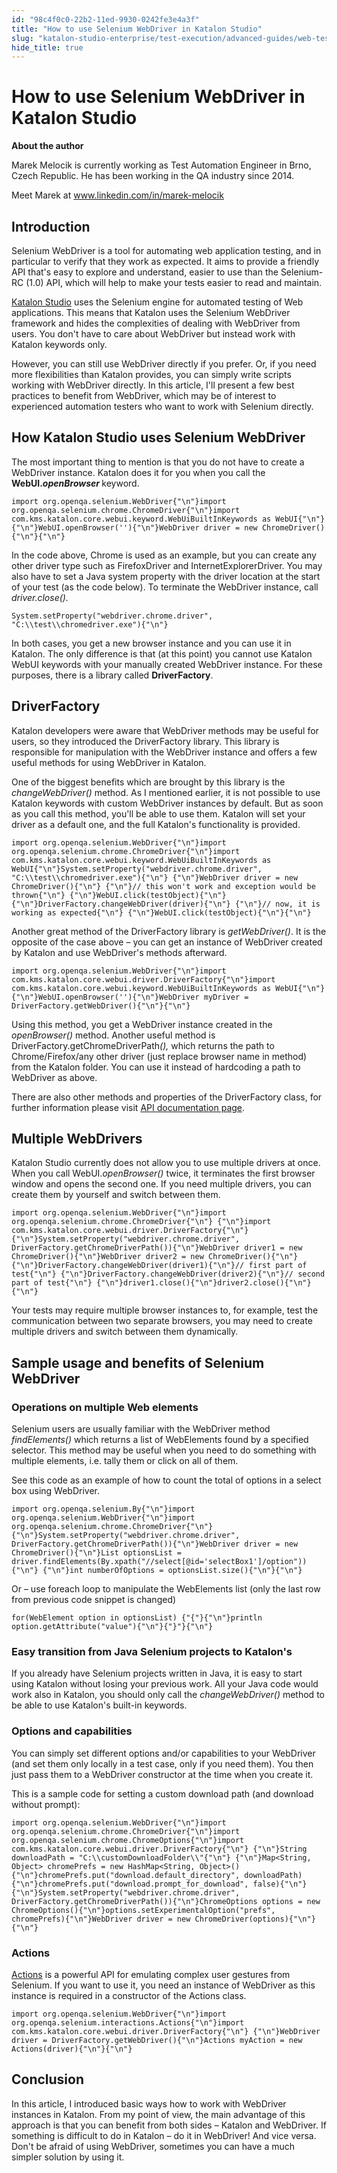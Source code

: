```yaml
---
id: "98c4f0c0-22b2-11ed-9930-0242fe3e4a3f"
title: "How to use Selenium WebDriver in Katalon Studio"
slug: "katalon-studio-enterprise/test-execution/advanced-guides/web-testing/how-to-use-selenium-webdriver-in-katalon-studio"
hide_title: true
---
```

    

# <a id="id" class="anchor_top_offset"/><a id="ariaid-title1" class="anchor_top_offset"/>How to use Selenium WebDriver in Katalon Studio

    
      
<p xmlns="http://www.w3.org/1999/xhtml" className="p">   <strong className="ph b">About the author</strong> </p> 
      
<p xmlns="http://www.w3.org/1999/xhtml" className="p">Marek Melocik is currently working as Test Automation Engineer   in Brno, Czech Republic. He has been working in the QA industry   since 2014.</p> 
      
<p xmlns="http://www.w3.org/1999/xhtml" className="p">Meet Marek at <a className="xref j-external-link" href="http://www.linkedin.com/in/marek-melocik" target="_blank">www.linkedin.com/in/marek-melocik</a> </p> 
    
  

## <a id="id_1" class="anchor_top_offset"/>Introduction

<p xmlns="http://www.w3.org/1999/xhtml" className="p">Selenium WebDriver is a tool for automating web application   testing, and in particular to verify that they work as expected. It   aims to provide a friendly API that's easy to explore and   understand, easier to use than the Selenium-RC (1.0) API, which   will help to make your tests easier to read and maintain.</p> 
<p xmlns="http://www.w3.org/1999/xhtml" className="p"><a className="xref j-external-link" href="https://www.katalon.com/" target="_blank">Katalon Studio</a> uses the   Selenium engine for automated testing of Web applications. This   means that Katalon uses the Selenium WebDriver framework and hides   the complexities of dealing with WebDriver from users. You don't   have to care about WebDriver but instead work with Katalon keywords   only.</p> 
<p xmlns="http://www.w3.org/1999/xhtml" className="p">However, you can still use WebDriver directly if you prefer. Or,   if you need more flexibilities than Katalon provides, you can   simply write scripts working with WebDriver directly. In this   article, I'll present a few best practices to benefit from   WebDriver, which may be of interest to experienced automation   testers who want to work with  Selenium directly.</p> 

## <a id="id_2" class="anchor_top_offset"/>How Katalon Studio uses Selenium WebDriver

<p xmlns="http://www.w3.org/1999/xhtml" className="p">The most important thing to mention is that you do not have to   create a WebDriver instance. Katalon does it for you when you call   the <strong className="ph b">WebUI.<em className="ph i">openBrowser</em>   </strong> keyword.</p> 
<pre xmlns="http://www.w3.org/1999/xhtml" className="pre codeblock"><code>import org.openqa.selenium.WebDriver{"\n"}import org.openqa.selenium.chrome.ChromeDriver{"\n"}import com.kms.katalon.core.webui.keyword.WebUiBuiltInKeywords as WebUI{"\n"} {"\n"}WebUI.openBrowser(''){"\n"}WebDriver driver = new ChromeDriver(){"\n"}{"\n"}</code></pre> 
<p xmlns="http://www.w3.org/1999/xhtml" className="p">In the code above, Chrome is used as an example, but you can   create any other driver type such as FirefoxDriver and   InternetExplorerDriver. You may also have to set a Java system   property with the driver location at the start of your test    (as the code below). To terminate the WebDriver instance, call   <em className="ph i">driver.close().</em> </p> 
<pre xmlns="http://www.w3.org/1999/xhtml" className="pre codeblock"><code>System.setProperty("webdriver.chrome.driver", "C:\\test\\chromedriver.exe"){"\n"}</code></pre> 
<p xmlns="http://www.w3.org/1999/xhtml" className="p">In both cases, you get a new browser instance and you can use it   in Katalon. The only difference is that (at this point) you cannot   use Katalon WebUI keywords with your manually created WebDriver   instance. For these purposes, there is a library called   <strong className="ph b">DriverFactory</strong>.</p> 

## <a id="id_3" class="anchor_top_offset"/>DriverFactory

<p xmlns="http://www.w3.org/1999/xhtml" className="p">Katalon developers were aware that WebDriver methods may be   useful for users, so they introduced the DriverFactory library.   This library is responsible for manipulation with the WebDriver   instance and offers a few useful methods for using WebDriver in   Katalon.</p> 
<p xmlns="http://www.w3.org/1999/xhtml" className="p">One of the biggest benefits which are brought by this library is   the <em className="ph i">changeWebDriver()</em> method. As I mentioned earlier, it   is not possible to use Katalon keywords with custom WebDriver   instances by default. But as soon as you call this method, you'll   be able to use them. Katalon will set your driver as a default one,   and the full Katalon's functionality is provided.</p> 
<pre xmlns="http://www.w3.org/1999/xhtml" className="pre codeblock"><code>import org.openqa.selenium.WebDriver{"\n"}import org.openqa.selenium.chrome.ChromeDriver{"\n"}import com.kms.katalon.core.webui.keyword.WebUiBuiltInKeywords as WebUI{"\n"}System.setProperty("webdriver.chrome.driver", "C:\\test\\chromedriver.exe"){"\n"} {"\n"}WebDriver driver = new ChromeDriver(){"\n"} {"\n"}// this won't work and exception would be thrown{"\n"} {"\n"}WebUI.click(testObject){"\n"} {"\n"}DriverFactory.changeWebDriver(driver){"\n"} {"\n"}// now, it is working as expected{"\n"} {"\n"}WebUI.click(testObject){"\n"}{"\n"}</code></pre> 
<p xmlns="http://www.w3.org/1999/xhtml" className="p">Another great method of the DriverFactory library is   <em className="ph i">getWebDriver()</em>. It is the opposite of the case above   – you can get an instance of WebDriver created by Katalon and   use WebDriver's methods afterward.</p> 
<pre xmlns="http://www.w3.org/1999/xhtml" className="pre codeblock"><code>import org.openqa.selenium.WebDriver{"\n"}import com.kms.katalon.core.webui.driver.DriverFactory{"\n"}import com.kms.katalon.core.webui.keyword.WebUiBuiltInKeywords as WebUI{"\n"} {"\n"}WebUI.openBrowser(''){"\n"}WebDriver myDriver = DriverFactory.getWebDriver(){"\n"}{"\n"}</code></pre> 
<p xmlns="http://www.w3.org/1999/xhtml" className="p">Using this method, you get a WebDriver instance created in the   <em className="ph i">openBrowser()</em> method. Another useful method is   DriverFactory.getChromeDriverPath<em className="ph i">(),</em> which returns the   path to Chrome/Firefox/any other driver (just replace browser name   in method) from the Katalon folder. You can use it instead of   hardcoding a path to WebDriver as above.</p> 
<p xmlns="http://www.w3.org/1999/xhtml" className="p">There are also other methods and properties of the DriverFactory   class, for further information please visit <a className="xref j-external-link" href="https://docs.katalon.com/javadoc/index.html" target="_blank">API     documentation page</a>.</p> 
    

## <a id="id_4" class="anchor_top_offset"/>Multiple WebDrivers

    
      
<p xmlns="http://www.w3.org/1999/xhtml" className="p">Katalon Studio currently does not allow you to use multiple   drivers at once. When you call WebUI.<em className="ph i">openBrowser()</em> twice,   it terminates the first browser window and opens the second one. If   you need multiple drivers, you can create them by yourself and   switch between them.</p> 
              
<pre xmlns="http://www.w3.org/1999/xhtml" className="pre codeblock"><code>import org.openqa.selenium.WebDriver{"\n"}import org.openqa.selenium.chrome.ChromeDriver{"\n"} {"\n"}import com.kms.katalon.core.webui.driver.DriverFactory{"\n"} {"\n"}System.setProperty("webdriver.chrome.driver", DriverFactory.getChromeDriverPath()){"\n"}WebDriver driver1 = new ChromeDriver(){"\n"}WebDriver driver2 = new ChromeDriver(){"\n"} {"\n"}DriverFactory.changeWebDriver(driver1){"\n"}// first part of test{"\n"} {"\n"}DriverFactory.changeWebDriver(driver2){"\n"}// second part of test{"\n"} {"\n"}driver1.close(){"\n"}driver2.close(){"\n"}{"\n"}</code></pre> 
            
<p xmlns="http://www.w3.org/1999/xhtml" className="p">Your tests may require multiple browser instances to, for   example, test the communication between two separate browsers, you   may need to create multiple drivers and switch between them   dynamically.</p> 
    
  
    

## <a id="id_5" class="anchor_top_offset"/>Sample usage and benefits of Selenium WebDriver

    
                  

### <a id="id_6" class="anchor_top_offset"/>Operations on multiple Web elements

<p xmlns="http://www.w3.org/1999/xhtml" className="p">Selenium users are usually familiar with the WebDriver method   <em className="ph i">findElements()</em> which returns a list of WebElements found   by a specified selector. This method may be useful when you need to   do something with multiple elements, i.e. tally them or click on   all of them.</p> 
<p xmlns="http://www.w3.org/1999/xhtml" className="p">See this code as an example of how to count the total of options   in a select box using WebDriver.</p> 
<pre xmlns="http://www.w3.org/1999/xhtml" className="pre codeblock"><code>import org.openqa.selenium.By{"\n"}import org.openqa.selenium.WebDriver{"\n"}import org.openqa.selenium.chrome.ChromeDriver{"\n"} {"\n"}System.setProperty("webdriver.chrome.driver", DriverFactory.getChromeDriverPath()){"\n"}WebDriver driver = new ChromeDriver(){"\n"}List optionsList = driver.findElements(By.xpath("//select[@id='selectBox1']/option")){"\n"} {"\n"}int numberOfOptions = optionsList.size(){"\n"}{"\n"}</code></pre> 
<p xmlns="http://www.w3.org/1999/xhtml" className="p">Or – use foreach loop to manipulate the WebElements list   (only the last row from previous code snippet is changed)</p> 
<pre xmlns="http://www.w3.org/1999/xhtml" className="pre codeblock"><code>for(WebElement option in optionsList) {"{"}{"\n"}println option.getAttribute("value"){"\n"}{"}"}{"\n"}</code></pre> 
      

### <a id="id_7" class="anchor_top_offset"/>Easy transition from Java Selenium projects to Katalon's

      
        
<p xmlns="http://www.w3.org/1999/xhtml" className="p">If you already have Selenium projects written in Java, it is   easy to start using Katalon without losing your previous work. All   your Java code would work also in Katalon, you should only call the   <em className="ph i">changeWebDriver()</em> method to be able to use Katalon's   built-in keywords.</p> 
      
    
      

### <a id="id_8" class="anchor_top_offset"/>Options and capabilities

      
        
<p xmlns="http://www.w3.org/1999/xhtml" className="p">You can simply set different options and/or capabilities to your   WebDriver (and set them only locally in a test case, only if you   need them). You then just pass them to a WebDriver constructor at   the time when you create it.</p> 
        
<p xmlns="http://www.w3.org/1999/xhtml" className="p">This is a sample code for setting a custom download path (and   download without prompt):</p> 
                  
<pre xmlns="http://www.w3.org/1999/xhtml" className="pre codeblock"><code>import org.openqa.selenium.WebDriver{"\n"}import org.openqa.selenium.chrome.ChromeDriver{"\n"}import org.openqa.selenium.chrome.ChromeOptions{"\n"}import com.kms.katalon.core.webui.driver.DriverFactory{"\n"} {"\n"}String downloadPath = "C:\\customDownloadFolder\\"{"\n"} {"\n"}Map&lt;String, Object&gt; chromePrefs = new HashMap&lt;String, Object&gt;(){"\n"}chromePrefs.put("download.default_directory", downloadPath){"\n"}chromePrefs.put("download.prompt_for_download", false){"\n"} {"\n"}System.setProperty("webdriver.chrome.driver", DriverFactory.getChromeDriverPath()){"\n"}ChromeOptions options = new ChromeOptions(){"\n"}options.setExperimentalOption("prefs", chromePrefs){"\n"}WebDriver driver = new ChromeDriver(options){"\n"}{"\n"}</code></pre> 
              
    

### <a id="id_9" class="anchor_top_offset"/>Actions

<p xmlns="http://www.w3.org/1999/xhtml" className="p">   <a className="xref j-external-link" href="https://www.selenium.dev/selenium/docs/api/java/org/openqa/selenium/interactions/Actions.html" target="_blank">Actions</a>   is a powerful API for emulating complex user gestures from   Selenium. If you want to use it, you need an instance of WebDriver   as this instance is required in a constructor of the Actions   class.</p> 
<pre xmlns="http://www.w3.org/1999/xhtml" className="pre codeblock"><code>import org.openqa.selenium.WebDriver{"\n"}import org.openqa.selenium.interactions.Actions{"\n"}import com.kms.katalon.core.webui.driver.DriverFactory{"\n"} {"\n"}WebDriver driver = DriverFactory.getWebDriver(){"\n"}Actions myAction = new Actions(driver){"\n"}{"\n"}</code></pre> 
    

## <a id="id_10" class="anchor_top_offset"/>Conclusion

    
      
<p xmlns="http://www.w3.org/1999/xhtml" className="p">In this article, I introduced basic ways how to work with   WebDriver instances in Katalon. From my point of view, the main   advantage of this approach is that you can benefit from both sides   – Katalon and WebDriver. If something is difficult to do in   Katalon – do it in WebDriver! And vice versa. Don't be afraid   of using WebDriver, sometimes you can have a much simpler solution   by using it.</p> 
    
  
